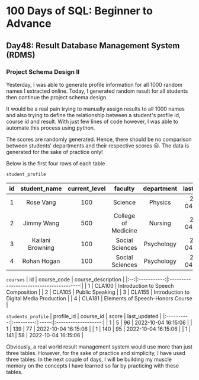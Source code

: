 # 100 Days of SQL: Beginner to Advance 
## Day48: Result Database Management System (RDMS)
### Project Schema Design II

Yesterday, I was able to generate profile information for all 1000 random names I extracted online. Today, I generated random result for all students then continue the project schema design.

It would be a real pain trying to manually assign results to all 1000 names and also trying to define the relationship between a student's profile id, course id and result. With just few lines of code however, I was able to automate this process using python. 

The scores are randomly generated. Hence, there should be no comparison between students' departments and their respective scores 😑. The data is generated for the sake of practice only! 

Below is the first four rows of each table

```student_profile```

| id | student_name     | current_level | faculty             | department | last_updated        |
|:--:|:----------------:|:-------------:|:-------------------:|:----------:|--------------------:|
|  1 | Rose Vang        |           100 | Science             | Physics    | 2022-10-04 16:15:04 |
|  2 | Jimmy Wang       |           500 | College of Medicine | Nursing    | 2022-10-04 16:15:04 |
|  3 | Kailani Browning |           100 | Social Sciences     | Psychology | 2022-10-04 16:15:04 |
|  4 | Rohan Hogan      |           100 | Social Sciences     | Psychology | 2022-10-04 16:15:04 |

```courses```
| id | course_code | course_description                       |
|:--:|:-----------:|:----------------------------------------:|
|  1 | CLA100      | Introduction to Speech Composition       |
|  2 | CLA105      | Public Speaking                          |
|  3 | CLA155      | Introduction to Digital Media Production |
|  4 | CLA181      | Elements of Speech-Honors Course         |

```students_profile```
| profile_id | course_id | score | last_updated        |
|:----------:|:---------:|:-----:|:-------------------:|
|          1 |         5 |    96 | 2022-10-04 16:15:06 |
|          1 |       139 |    77 | 2022-10-04 16:15:06 |
|          1 |       140 |    95 | 2022-10-04 16:15:06 |
|          1 |       141 |    58 | 2022-10-04 16:15:06 |

Obviously, a real world result management system would use more than just three tables. However, for the sake of practice and simplicity, I have used three tables. In the next couple of days, I will be building my muscle memory on the concepts I have learned so far by practicing with these tables.  